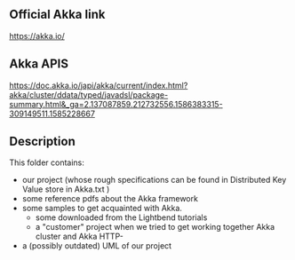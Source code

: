 ## Official Akka link
https://akka.io/

## Akka APIS
https://doc.akka.io/japi/akka/current/index.html?akka/cluster/ddata/typed/javadsl/package-summary.html&_ga=2.137087859.212732556.1586383315-309149511.1585228667

## Description
This folder contains:
- our project (whose rough specifications can be found in Distributed Key Value store in Akka.txt )
- some reference pdfs about the Akka framework
- some samples to get acquainted with Akka.
    - some downloaded from the Lightbend tutorials
    - a "customer" project when we tried to get working together Akka cluster and Akka HTTP-
- a (possibly outdated) UML of our project

